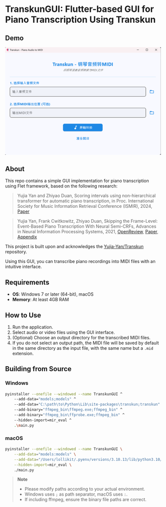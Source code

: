 # TranskunGUI: Flutter-based GUI for Piano Transcription Using Transkun

## Demo

![TranskunGUI Demo](assets/image.png)

## About

This repo contains a simple GUI implementation for piano transcription using Flet framework, based on the following research:

> Yujia Yan and Zhiyao Duan, Scoring intervals using non-hierarchical transformer for automatic piano transcription, in Proc. International Society for Music Information Retrieval Conference (ISMIR), 2024, [Paper](https://arxiv.org/abs/2404.09466)

> Yujia Yan, Frank Cwitkowitz, Zhiyao Duan, Skipping the Frame-Level: Event-Based Piano Transcription With Neural Semi-CRFs, Advances in Neural Information Processing Systems, 2021, [OpenReview](https://openreview.net/forum?id=DGA8XbJ8FVd), [Paper](https://openreview.net/pdf?id=DGA8XbJ8FVd), [Appendix](https://openreview.net/attachment?id=DGA8XbJ8FVd&name=supplementary_material)

This project is built upon and acknowledges the [Yujia-Yan/Transkun](https://github.com/Yujia-Yan/Transkun) repository.

Using this GUI, you can transcribe piano recordings into MIDI files with an intuitive interface.

## Requirements

- **OS**: Windows 7 or later (64-bit), macOS
- **Memory**: At least 4GB RAM

## How to Use

1. Run the application.
2. Select audio or video files using the GUI interface.
3. (Optional) Choose an output directory for the transcribed MIDI files.
4. If you do not select an output path, the MIDI file will be saved by default in the same directory as the input file, with the same name but a `.mid` extension.

## Building from Source

### Windows

```bash
pyinstaller --onefile --windowed --name TranskunGUI ^
    --add-data="models;models" ^
    --add-data="C:\path\to\Python\Lib\site-packages\transkun;transkun" ^
    --add-binary="ffmpeg_bin\ffmpeg.exe;ffmpeg_bin" ^
    --add-binary="ffmpeg_bin\ffprobe.exe;ffmpeg_bin" ^
    --hidden-import=mir_eval ^
    .\main.py
```

### macOS

```bash
pyinstaller --onefile --windowed --name TranskunGUI \
    --add-data="models:models" \
    --add-data="/Users/lollikit/.pyenv/versions/3.10.13/lib/python3.10/site-packages/transkun:transkun" \
    --hidden-import=mir_eval \
    ./main.py
```

> **Note**
>
> - Please modify paths according to your actual environment.
> - Windows uses `;` as path separator, macOS uses `:`.
> - If including ffmpeg, ensure the binary file paths are correct.
